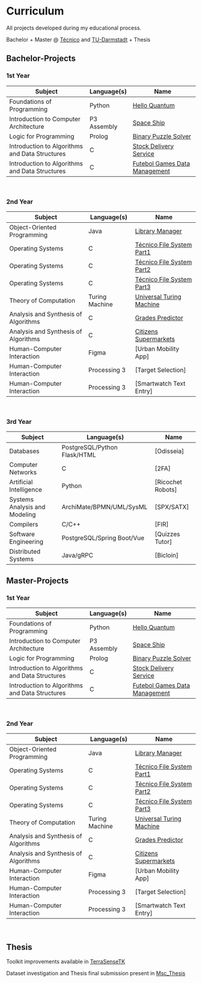 # Curriculum

All projects developed during my educational process.

Bachelor + Master @ [Técnico](https://tecnico.ulisboa.pt/pt/) and [TU-Darmstadt](https://www.tu-darmstadt.de) + Thesis

## Bachelor-Projects

### 1st Year

| Subject                                        | Language(s)                  |  Name                                                            |
| ---------------------------------------------- | ---------------------------- | -----------------------------------------------------------------|
| Foundations of Programming                     | Python                       | [Hello Quantum](/Hello-Quantum)                                  |
| Introduction to Computer Architecture          | P3 Assembly                  | [Space Ship](/Space-Ship)                                        |
| Logic for Programming                          | Prolog                       | [Binary Puzzle Solver](/Binary-Puzzle-Solver)                    |
| Introduction to Algorithms and Data Structures | C                            | [Stock Delivery Service](/Stock-Delivery-Service)                |
| Introduction to Algorithms and Data Structures | C                            | [Futebol Games Data Management](/Futebol-Games-Data-Management)  |

<br/>

### 2nd Year

| Subject                                        | Language(s)                  |  Name                                                            |
| ---------------------------------------------- | ---------------------------- | -----------------------------------------------------------------|
| Object-Oriented Programming                    | Java                         | [Library Manager](/Library-Manager/)                                                |
| Operating Systems                              | C                            | [Técnico File System Part1](/TecnicoFS1/)                                            |
| Operating Systems                              | C                            | [Técnico File System Part2](/TecnicoFS2/)                                            |
| Operating Systems                              | C                            | [Técnico File System Part3](/TecnicoFS3/)                                            |
| Theory of Computation                          | Turing Machine               | [Universal Turing Machine](/Universal-Turing-Machine/)                                       |
| Analysis and Synthesis of Algorithms           | C                            | [Grades Predictor](/Grades-Predictor/)                                               |
| Analysis and Synthesis of Algorithms           | C                            | [Citizens Supermarkets](/Citizens-Supermarket/)                                          |
| Human-Computer Interaction                     | Figma                        | [Urban Mobility App]                                             |
| Human-Computer Interaction                     | Processing 3                 | [Target Selection]                                               |
| Human-Computer Interaction                     | Processing 3                 | [Smartwatch Text Entry]                                          |

<br/>

### 3rd Year

| Subject                                        | Language(s)                  |  Name                                                            |
| ---------------------------------------------- | ---------------------------- | -----------------------------------------------------------------|
| Databases                                      | PostgreSQL/Python Flask/HTML | [Odisseia]                                                       |
| Computer Networks                              | C                            | [2FA]                                                            |
| Artificial Intelligence                        | Python                       | [Ricochet Robots]                                                |
| Systems Analysis and Modeling                  | ArchiMate/BPMN/UML/SysML     | [SPX/SATX]                                                       |
| Compilers                                      | C/C++                        | [FIR]                                                            |
| Software Engineering                           | PostgreSQL/Spring Boot/Vue   | [Quizzes Tutor]                                                  |
| Distributed Systems                            | Java/gRPC                    | [Bicloin]                                                        |

## Master-Projects

### 1st Year

| Subject                                        | Language(s)                  |  Name                                                            |
| ---------------------------------------------- | ---------------------------- | -----------------------------------------------------------------|
| Foundations of Programming                     | Python                       | [Hello Quantum](/Hello-Quantum)                                  |
| Introduction to Computer Architecture          | P3 Assembly                  | [Space Ship](/Space-Ship)                                        |
| Logic for Programming                          | Prolog                       | [Binary Puzzle Solver](/Binary-Puzzle-Solver)                    |
| Introduction to Algorithms and Data Structures | C                            | [Stock Delivery Service](/Stock-Delivery-Service)                |
| Introduction to Algorithms and Data Structures | C                            | [Futebol Games Data Management](/Futebol-Games-Data-Management)  |

<br/>

### 2nd Year

| Subject                                        | Language(s)                  |  Name                                                            |
| ---------------------------------------------- | ---------------------------- | -----------------------------------------------------------------|
| Object-Oriented Programming                    | Java                         | [Library Manager](/Library-Manager/)                                                |
| Operating Systems                              | C                            | [Técnico File System Part1](/TecnicoFS1/)                                            |
| Operating Systems                              | C                            | [Técnico File System Part2](/TecnicoFS2/)                                            |
| Operating Systems                              | C                            | [Técnico File System Part3](/TecnicoFS3/)                                            |
| Theory of Computation                          | Turing Machine               | [Universal Turing Machine](/Universal-Turing-Machine/)                                       |
| Analysis and Synthesis of Algorithms           | C                            | [Grades Predictor](/Grades-Predictor/)                                               |
| Analysis and Synthesis of Algorithms           | C                            | [Citizens Supermarkets](/Citizens-Supermarket/)                                          |
| Human-Computer Interaction                     | Figma                        | [Urban Mobility App]                                             |
| Human-Computer Interaction                     | Processing 3                 | [Target Selection]                                               |
| Human-Computer Interaction                     | Processing 3                 | [Smartwatch Text Entry]                                          |

<br/>

## Thesis

Toolkit improvements available in [TerraSenseTK](https://gitlab.com/ManelPereira/terrasensetk/-/tree/develop?ref_type=heads)

Dataset investigation and Thesis final submission present in [Msc_Thesis](https://github.com/rafaelmcandeias/MSc_Thesis_IST)
